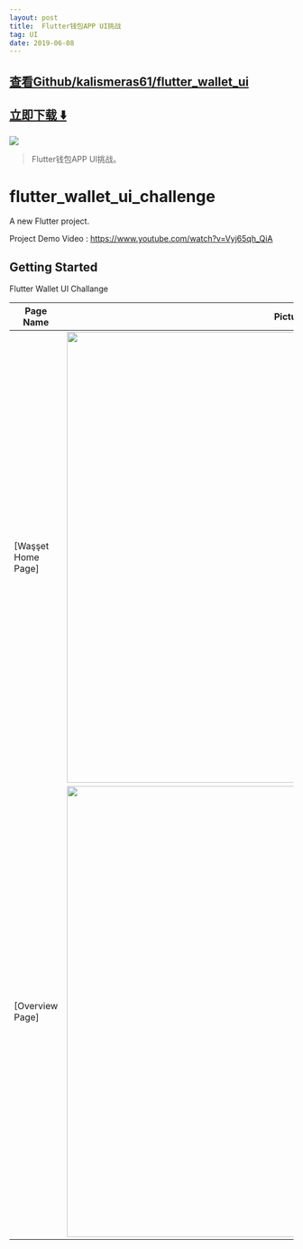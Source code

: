 ```yaml
---
layout: post
title:  Flutter钱包APP UI挑战
tag: UI
date: 2019-06-08
---
```


 

## [查看Github/kalismeras61/flutter_wallet_ui](http://github.com/kalismeras61/flutter_wallet_ui)
## [立即下载 ️⬇️ ](https://codeload.github.com/kalismeras61/flutter_wallet_ui/zip/master) 


 
![](https://flutterawesome.com/content/images/2019/04/flutter_wallet_ui.jpg)
 
>
> Flutter钱包APP UI挑战。
>

 
# flutter_wallet_ui_challenge

A new Flutter project.

Project Demo Video : https://www.youtube.com/watch?v=Vyj65qh_QiA

## Getting Started
Flutter Wallet UI Challange
  
  Page Name | Pictures   
 --- | --- 
 [Waşşet Home Page] | <img src="https://raw.githubusercontent.com/kalismeras61/flutter_wallet_ui/master/screens/homepage.png" height= "800"/>
 [Overview Page] | <img src="https://raw.githubusercontent.com/kalismeras61/flutter_wallet_ui/master/screens/overviewpage.png" height= "800"/>

